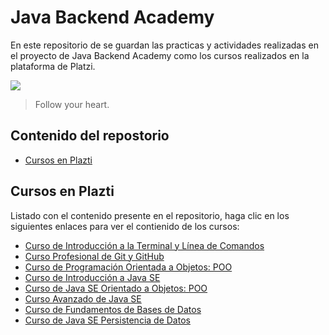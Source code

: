 # Java Backend Academy 

En este repositorio de se guardan las practicas y actividades realizadas en el proyecto de Java Backend Academy como los cursos realizados en la plataforma de Platzi.

![](https://i.blogs.es/6091fa/java/450_1000.jpg)

> Follow your heart.

## Contenido del repostorio

* [Cursos en Plazti](#Cursos-en-Platzi)


## Cursos en Plazti

Listado con el contenido presente en el repositorio, haga clic en los siguientes enlaces para ver el contienido de los cursos:
- [Curso de Introducción a la Terminal y Línea de Comandos]()
- [Curso Profesional de Git y GitHub]()
- [Curso de Programación Orientada a Objetos: POO](https://github.com/MarkoCortes/Java_Backend_Academy/tree/main/Curso_POO)
- [Curso de Introducción a Java SE](https://github.com/MarkoCortes/Java_Backend_Academy/tree/main/Curso_Java_SE_Basico)
- [Curso de Java SE Orientado a Objetos: POO](https://github.com/MarkoCortes/Java_Backend_Academy/tree/main/Curso_Java_POO/src)
- [Curso Avanzado de Java SE](https://github.com/MarkoCortes/Java_Backend_Academy/tree/main/Curso_Java_SE_Avanzado/com/anncode/src)
- [Curso de Fundamentos de Bases de Datos](https://github.com/MarkoCortes/Java_Backend_Academy/tree/main/Curso_Fundamentos_BD)
- [Curso de Java SE Persistencia de Datos](https://github.com/MarkoCortes/Java_Backend_Academy/tree/main/Curso_Java_Pesistencia/src/main/java/com/platzi/mensaje_app)